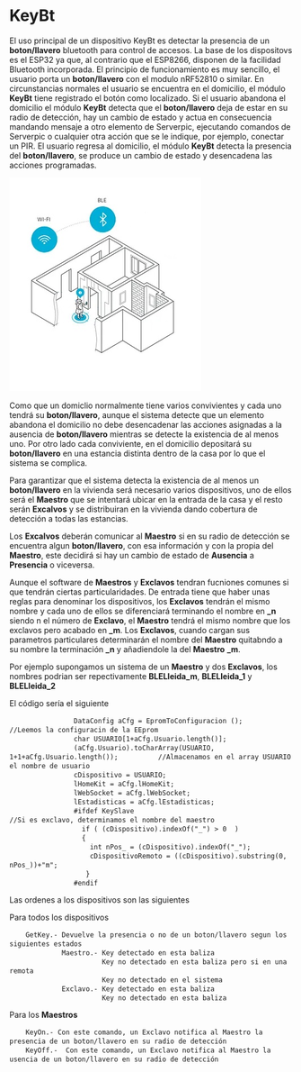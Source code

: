 # KeyBt
El uso principal de un dispositivo KeyBt es detectar la presencia de un **boton/llavero** bluetooth para control de accesos.
La base de los dispositovs es el ESP32 ya que, al contrario que el ESP8266, disponen de la facilidad Bluetooth incorporada.
El principio de funcionamiento es muy sencillo, el usuario porta un **boton/llavero** con el modulo nRF52810 o similar. En circunstancias normales el usuario se encuentra en el domicilio, el módulo **KeyBt** tiene registrado el botón como localizado. Si el usuario abandona el domicilio el módulo **KeyBt** detecta que el **boton/llavero** deja de estar en su radio de detección, hay un cambio de estado y actua en consecuencia mandando mensaje a otro elemento de Serverpic, ejecutando comandos de Serverpic o cualquier otra acción que se le indique, por ejemplo, conectar un PIR.
El usuario regresa al domicilio, el módulo **KeyBt** detecta la presencia del **boton/llavero**, se produce un cambio de estado y desencadena las acciones programadas.

![](Imagenes/General.jpg)

Como que un domiclio normalmente tiene varios convivientes y cada uno tendrá su  **boton/llavero**, aunque el sistema detecte que un elemento abandona el domicilio no debe desencadenar las acciones asignadas a la ausencia de **boton/llavero** mientras se detecte la existencia de al menos uno. Por otro lado cada conviviente, en el domicilio depositará su **boton/llavero** en una estancia distinta dentro de la casa por lo que el sistema se complica.

Para garantizar que el sistema detecta la existencia de al menos un **boton/llavero** en la vivienda será necesario varios dispositivos, uno de ellos será el **Maestro** que se intentará ubicar en la entrada de la casa y el resto serán **Excalvos** y se distribuiran en la vivienda dando cobertura de detección a todas las estancias.

Los **Excalvos** deberán comunicar al **Maestro** si en su radio de detección se encuentra algun **boton/llavero**, con esa información y con la propia del **Maestro**, este decidirá si hay un cambio de estado de **Ausencia** a **Presencia** o viceversa.

Aunque el software de **Maestros** y **Exclavos** tendran fucniones comunes si que tendrán ciertas particularidades. De entrada tiene que haber unas reglas para denominar los dispositivos, los **Exclavos** tendrán el mismo nombre y cada uno de ellos se diferenciará terminando el nombre en **_n** siendo n el número de **Exclavo**, el **Maestro** tendrá el mismo nombre que los exclavos pero acabado en **_m**. Los **Exclavos**, cuando cargan sus parametros particulares determinarán el nombre del **Maestro** quitabndo a su nombre la terminación **_n** y añadiendole la del **Maestro** **_m**.

Por ejemplo supongamos un sistema de un **Maestro** y dos **Exclavos**, los nombres podrian ser repectivamente **BLELleida_m**, **BLELleida_1** y **BLELleida_2**

El código sería el siguiente

```
                DataConfig aCfg = EpromToConfiguracion ();                                //Leemos la configuracin de la EEprom
                char USUARIO[1+aCfg.Usuario.length()]; 
                (aCfg.Usuario).toCharArray(USUARIO, 1+1+aCfg.Usuario.length());          //Almacenamos en el array USUARIO el nombre de usuario 
                cDispositivo = USUARIO;
                lHomeKit = aCfg.lHomeKit;
                lWebSocket = aCfg.lWebSocket;
                lEstadisticas = aCfg.lEstadisticas;
                #ifdef KeySlave                                                         //Si es exclavo, determinamos el nombre del maestro  
                  if ( (cDispositivo).indexOf("_") > 0  )
                  { 
                    int nPos_ = (cDispositivo).indexOf("_");
                    cDispositivoRemoto = ((cDispositivo).substring(0, nPos_))+"m";
                   }
                #endif  
```

Las ordenes a los dispositivos son las siguientes

Para todos los dispositivos

```
    GetKey.- Devuelve la presencia o no de un boton/llavero segun los siguientes estados
             Maestro.- Key detectado en esta baliza
                       Key no detectado en esta baliza pero si en una remota
                       Key no detectado en el sistema
             Exclavo.- Key detectado en esta baliza
                       Key no detectado en esta baliza

```

Para los **Maestros**

```
    KeyOn.- Con este comando, un Exclavo notifica al Maestro la presencia de un boton/llavero en su radio de detección
    KeyOff.-  Con este comando, un Exclavo notifica al Maestro la usencia de un boton/llavero en su radio de detección
```
